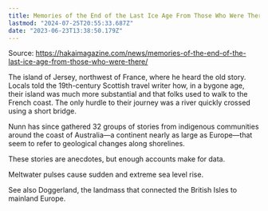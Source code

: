 ```yaml
---
title: Memories of the End of the Last Ice Age From Those Who Were There
lastmod: "2024-07-25T20:55:33.687Z"
date: "2023-06-23T13:38:50.179Z"
---
```


Source: <https://hakaimagazine.com/news/memories-of-the-end-of-the-last-ice-age-from-those-who-were-there/>

The island of Jersey, northwest of France, where he heard the old story. Locals told the 19th-century Scottish travel writer how, in a bygone age, their island was much more substantial and that folks used to walk to the French coast. The only hurdle to their journey was a river quickly crossed using a short bridge.

Nunn has since gathered 32 groups of stories from indigenous communities around the coast of Australia—a continent nearly as large as Europe—that seem to refer to geological changes along shorelines.

These stories are anecdotes, but enough accounts make for data.

Meltwater pulses cause sudden and extreme sea level rise.

See also Doggerland, the landmass that connected the British Isles to mainland Europe.
